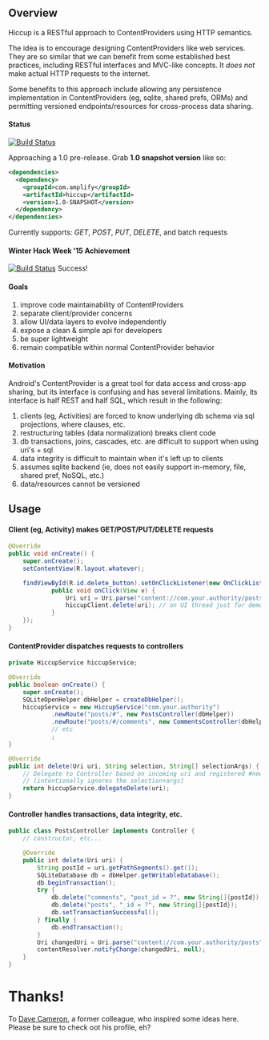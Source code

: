 
## Overview

Hiccup is a RESTful approach to ContentProviders using HTTP semantics.

The idea is to encourage designing ContentProviders like web services. They are so similar that we can benefit from some
established best practices, including RESTful interfaces and MVC-like concepts. It *does not* make actual HTTP requests
to the internet.

Some benefits to this approach include allowing any persistence implementation in ContentProviders (eg, sqlite, shared
prefs, ORMs) and permitting versioned endpoints/resources for cross-process data sharing.

#### Status
[![Build Status](https://travis-ci.org/amplify-education/hiccup.svg?branch=master)](https://travis-ci.org/amplify-education/hiccup)

Approaching a 1.0 pre-release. Grab **1.0 snapshot version** like so:
```xml
<dependencies>
  <dependency>
    <groupId>com.amplify</groupId>
    <artifactId>hiccup</artifactId>
    <version>1.0-SNAPSHOT</version>
  </dependency>
</dependencies>
```

Currently supports: _GET_, _POST_, _PUT_, _DELETE_, and batch requests

#### Winter Hack Week '15 Achievement
[![Build Status](http://ecx.images-amazon.com/images/I/61tUc4Y0eEL._SX522_.jpg)](http://ecx.images-amazon.com/images/I/61tUc4Y0eEL._SX522_.jpg)
Success!


#### Goals

1. improve code maintainability of ContentProviders
1. separate client/provider concerns
1. allow UI/data layers to evolve independently
1. expose a clean & simple api for developers
1. be super lightweight
1. remain compatible within normal ContentProvider behavior

#### Motivation

Android's ContentProvider is a great tool for data access and cross-app sharing,
but its interface is confusing and has several limitations. Mainly, its
interface is half REST and half SQL, which result in the following:

1. clients (eg, Activities) are forced to know underlying db schema via sql projections, where clauses, etc.
1. restructuring tables (data normalization) breaks client code
1. db transactions, joins, cascades, etc. are difficult to support when using uri's + sql
1. data integrity is difficult to maintain when it's left up to clients
1. assumes sqlite backend (ie, does not easily support in-memory, file, shared pref, NoSQL, etc.)
1. data/resources cannot be versioned

## Usage

#### Client (eg, Activity) makes GET/POST/PUT/DELETE requests

```Java
@Override
public void onCreate() {
    super.onCreate();
    setContentView(R.layout.whatever);

    findViewById(R.id.delete_button).setOnClickListener(new OnClickListener() {
            public void onClick(View v) {
                Uri uri = Uri.parse("content://com.your.authority/posts/" + postId);
                hiccupClient.delete(uri); // on UI thread just for demo purposes
            }
    });
}
```

#### ContentProvider dispatches requests to controllers

```Java
private HiccupService hiccupService;

@Override
public boolean onCreate() {
    super.onCreate();
    SQLiteOpenHelper dbHelper = createDbHelper();
    hiccupService = new HiccupService("com.your.authority")
            .newRoute("posts/#", new PostsController(dbHelper))
            .newRoute("posts/#/comments", new CommentsController(dbHelper))
            // etc
            ;
}

@Override
public int delete(Uri uri, String selection, String[] selectionArgs) {
    // Delegate to Controller based on incoming uri and registered #newRoute()'s
    // (intentionally ignores the selection+args)
    return hiccupService.delegateDelete(uri);
}
```

#### Controller handles transactions, data integrity, etc.

```Java
public class PostsController implements Controller {
    // constructor, etc...

    @Override
    public int delete(Uri uri) {
        String postId = uri.getPathSegments().get(1);
        SQLiteDatabase db = dbHelper.getWritableDatabase();
        db.beginTransaction();
        try {
            db.delete("comments", "post_id = ?", new String[]{postId});
            db.delete("posts", "_id = ?", new String[]{postId});
            db.setTransactionSuccessful();
        } finally {
            db.endTransaction();
        }
        Uri changedUri = Uri.parse("content://com.your.authority/posts");
        contentResolver.notifyChange(changedUri, null);
    }
}
```

# Thanks!

To [Dave Cameron](https://github.com/davcamer), a former colleague, who inspired some ideas here. Please be sure to
check oot his profile, eh?